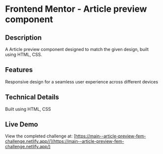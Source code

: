 # Frontend Mentor - Article preview component

## Description

A Article preview component designed to match the given design, built using HTML, CSS.

## Features

Responsive design for a seamless user experience across different devices

## Technical Details

Built using HTML, CSS

## Live Demo

View the completed challenge at: [https://main--article-preview-fem-challenge.netlify.app//](https://main--article-preview-fem-challenge.netlify.app/)
